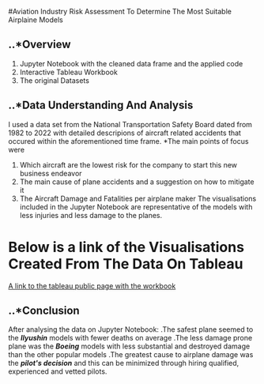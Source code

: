 #Aviation Industry Risk Assessment To Determine The Most Suitable Airplaine Models
## ..*Overview
1. Jupyter Notebook with the cleaned data frame and the applied code
2. Interactive Tableau Workbook
3. The original Datasets

## ..*Data Understanding And Analysis
I used a data set from the National Transportation Safety Board dated from 1982 to 2022 
with detailed descripions of aircraft related accidents that occured within the aforementioned time frame.
*The main points of focus were 
1. Which aircraft are the lowest risk for the company to start this new business endeavor
2. The main cause of plane accidents and a suggestion on how to mitigate it
3. The Aircraft Damage and Fatalities per airplane maker
The visualisations included in the Jupyter Notebook are representative of the models with less injuries and less damage to the planes.

# Below is a link of the Visualisations Created From The Data On Tableau
[A link to the tableau public page with the workbook](https://public.tableau.com/app/profile/stephen.waweru2947/viz/AviationRiskAnalysis_17184455156870/AviationRiskAnalysisDashboard)

## ..*Conclusion
After analysing the data on Jupyter Notebook: 
.The safest plane seemed to the **_Ilyushin_** models with fewer deaths on average
.The less damage prone plane was the **_Boeing_** models with less substantial and destroyed damage than the other popular models
.The greatest cause to airplane damage was the **_pilot's decision_** and this can be minimized through hiring qualified, experienced and vetted pilots.
